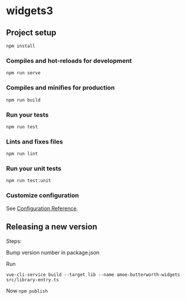 # widgets3

## Project setup
```
npm install
```

### Compiles and hot-reloads for development
```
npm run serve
```

### Compiles and minifies for production
```
npm run build
```

### Run your tests
```
npm run test
```

### Lints and fixes files
```
npm run lint
```

### Run your unit tests
```
npm run test:unit
```

### Customize configuration

See [Configuration Reference](https://cli.vuejs.org/config/).


## Releasing a new version

Steps:

Bump version number in package.json

Run 

    vue-cli-service build --target lib --name amoe-butterworth-widgets src/library-entry.ts

Now `npm publish`
